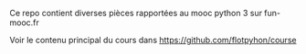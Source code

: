 Ce repo contient diverses pièces rapportées au mooc python 3 sur fun-mooc.fr

Voir le contenu principal du cours dans https://github.com/flotpyhon/course
